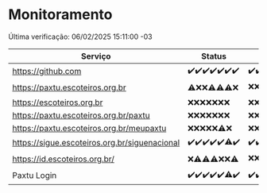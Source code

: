 # Monitoramento

Última verificação: 06/02/2025 15:11:00 -03

|Serviço|Status|Últimas 24h|
|---|---|---|
|https://github.com|<span title="2025-01-30: OK=23">✔️</span><span title="2025-01-31: OK=23">✔️</span><span title="2025-02-01: OK=23">✔️</span><span title="2025-02-02: OK=23">✔️</span><span title="2025-02-03: OK=23">✔️</span><span title="2025-02-04: OK=23">✔️</span><span title="2025-02-05: OK=17">✔️</span>|<span title="05/02/2025 15:11:00 -03 : 200">✔️</span><span title="05/02/2025 16:07:00 -03 : 200">✔️</span><span title="05/02/2025 17:09:00 -03 : 200">✔️</span><span title="05/02/2025 18:08:00 -03 : 200">✔️</span><span title="05/02/2025 19:07:00 -03 : 200">✔️</span><span title="05/02/2025 20:07:00 -03 : 200">✔️</span><span title="05/02/2025 21:40:00 -03 : 200">✔️</span><span title="05/02/2025 23:08:00 -03 : 200">✔️</span><span title="06/02/2025 00:12:00 -03 : 200">✔️</span><span title="06/02/2025 01:10:00 -03 : 200">✔️</span><span title="06/02/2025 02:08:00 -03 : 200">✔️</span><span title="06/02/2025 03:12:00 -03 : 200">✔️</span><span title="06/02/2025 04:08:00 -03 : 200">✔️</span><span title="06/02/2025 05:11:00 -03 : 200">✔️</span><span title="06/02/2025 06:08:00 -03 : 200">✔️</span><span title="06/02/2025 07:08:00 -03 : 200">✔️</span><span title="06/02/2025 08:06:00 -03 : 200">✔️</span><span title="06/02/2025 09:15:00 -03 : 200">✔️</span><span title="06/02/2025 10:15:00 -03 : 200">✔️</span><span title="06/02/2025 11:08:00 -03 : 200">✔️</span><span title="06/02/2025 12:08:00 -03 : 200">✔️</span><span title="06/02/2025 13:08:00 -03 : 200">✔️</span><span title="06/02/2025 14:07:00 -03 : 200">✔️</span><span title="06/02/2025 15:11:00 -03 : 200">✔️</span>|
|https://paxtu.escoteiros.org.br|<span title="2025-01-30: OK=1, Falhas=22">⚠️</span><span title="2025-01-31: Falhas=23">❌</span><span title="2025-02-01: Falhas=23">❌</span><span title="2025-02-02: OK=1, Falhas=22">⚠️</span><span title="2025-02-03: OK=4, Falhas=19">⚠️</span><span title="2025-02-04: OK=3, Falhas=20">⚠️</span><span title="2025-02-05: Falhas=17">❌</span>|<span title="05/02/2025 15:11:00 -03 : 403">❌</span><span title="05/02/2025 16:07:00 -03 : 403">❌</span><span title="05/02/2025 17:09:00 -03 : 403">❌</span><span title="05/02/2025 18:08:00 -03 : 403">❌</span><span title="05/02/2025 19:07:00 -03 : 200">✔️</span><span title="05/02/2025 20:07:00 -03 : 403">❌</span><span title="05/02/2025 21:40:00 -03 : 403">❌</span><span title="05/02/2025 23:08:00 -03 : 403">❌</span><span title="06/02/2025 00:12:00 -03 : 403">❌</span><span title="06/02/2025 01:10:00 -03 : 403">❌</span><span title="06/02/2025 02:08:00 -03 : 403">❌</span><span title="06/02/2025 03:12:00 -03 : 200">✔️</span><span title="06/02/2025 04:08:00 -03 : 403">❌</span><span title="06/02/2025 05:11:00 -03 : 403">❌</span><span title="06/02/2025 06:08:00 -03 : 403">❌</span><span title="06/02/2025 07:08:00 -03 : 403">❌</span><span title="06/02/2025 08:06:00 -03 : 403">❌</span><span title="06/02/2025 09:15:00 -03 : 403">❌</span><span title="06/02/2025 10:15:00 -03 : 403">❌</span><span title="06/02/2025 11:08:00 -03 : 403">❌</span><span title="06/02/2025 12:08:00 -03 : 403">❌</span><span title="06/02/2025 13:08:00 -03 : 403">❌</span><span title="06/02/2025 14:07:00 -03 : 403">❌</span><span title="06/02/2025 15:11:00 -03 : 403">❌</span>|
|https://escoteiros.org.br|<span title="2025-01-30: Falhas=23">❌</span><span title="2025-01-31: Falhas=23">❌</span><span title="2025-02-01: Falhas=23">❌</span><span title="2025-02-02: Falhas=23">❌</span><span title="2025-02-03: Falhas=23">❌</span><span title="2025-02-04: Falhas=23">❌</span><span title="2025-02-05: Falhas=17">❌</span>|<span title="05/02/2025 15:11:00 -03 : 403">❌</span><span title="05/02/2025 16:07:00 -03 : 403">❌</span><span title="05/02/2025 17:09:00 -03 : 403">❌</span><span title="05/02/2025 18:08:00 -03 : 403">❌</span><span title="05/02/2025 19:07:00 -03 : 403">❌</span><span title="05/02/2025 20:07:00 -03 : 403">❌</span><span title="05/02/2025 21:40:00 -03 : 403">❌</span><span title="05/02/2025 23:08:00 -03 : 403">❌</span><span title="06/02/2025 00:12:00 -03 : 403">❌</span><span title="06/02/2025 01:10:00 -03 : 403">❌</span><span title="06/02/2025 02:08:00 -03 : 403">❌</span><span title="06/02/2025 03:12:00 -03 : 403">❌</span><span title="06/02/2025 04:08:00 -03 : 403">❌</span><span title="06/02/2025 05:11:00 -03 : 403">❌</span><span title="06/02/2025 06:08:00 -03 : 403">❌</span><span title="06/02/2025 07:08:00 -03 : 403">❌</span><span title="06/02/2025 08:06:00 -03 : 403">❌</span><span title="06/02/2025 09:15:00 -03 : 403">❌</span><span title="06/02/2025 10:15:00 -03 : 403">❌</span><span title="06/02/2025 11:08:00 -03 : 403">❌</span><span title="06/02/2025 12:08:00 -03 : 403">❌</span><span title="06/02/2025 13:08:00 -03 : 403">❌</span><span title="06/02/2025 14:07:00 -03 : 403">❌</span><span title="06/02/2025 15:11:00 -03 : 403">❌</span>|
|https://paxtu.escoteiros.org.br/paxtu|<span title="2025-01-30: Falhas=23">❌</span><span title="2025-01-31: Falhas=23">❌</span><span title="2025-02-01: Falhas=23">❌</span><span title="2025-02-02: Falhas=23">❌</span><span title="2025-02-03: Falhas=23">❌</span><span title="2025-02-04: Falhas=23">❌</span><span title="2025-02-05: Falhas=17">❌</span>|<span title="05/02/2025 15:11:00 -03 : 403">❌</span><span title="05/02/2025 16:07:00 -03 : 403">❌</span><span title="05/02/2025 17:09:00 -03 : 403">❌</span><span title="05/02/2025 18:08:00 -03 : 403">❌</span><span title="05/02/2025 19:07:00 -03 : 403">❌</span><span title="05/02/2025 20:07:00 -03 : 403">❌</span><span title="05/02/2025 21:40:00 -03 : 403">❌</span><span title="05/02/2025 23:08:00 -03 : 403">❌</span><span title="06/02/2025 00:12:00 -03 : 403">❌</span><span title="06/02/2025 01:10:00 -03 : 403">❌</span><span title="06/02/2025 02:08:00 -03 : 403">❌</span><span title="06/02/2025 03:12:00 -03 : 403">❌</span><span title="06/02/2025 04:08:00 -03 : 403">❌</span><span title="06/02/2025 05:11:00 -03 : 403">❌</span><span title="06/02/2025 06:08:00 -03 : 403">❌</span><span title="06/02/2025 07:08:00 -03 : 403">❌</span><span title="06/02/2025 08:06:00 -03 : 403">❌</span><span title="06/02/2025 09:15:00 -03 : 403">❌</span><span title="06/02/2025 10:15:00 -03 : 403">❌</span><span title="06/02/2025 11:08:00 -03 : 403">❌</span><span title="06/02/2025 12:08:00 -03 : 403">❌</span><span title="06/02/2025 13:08:00 -03 : 403">❌</span><span title="06/02/2025 14:07:00 -03 : 403">❌</span><span title="06/02/2025 15:11:00 -03 : 403">❌</span>|
|https://paxtu.escoteiros.org.br/meupaxtu|<span title="2025-01-30: Falhas=23">❌</span><span title="2025-01-31: Falhas=23">❌</span><span title="2025-02-01: Falhas=23">❌</span><span title="2025-02-02: Falhas=23">❌</span><span title="2025-02-03: Falhas=23">❌</span><span title="2025-02-04: OK=1, Falhas=22">⚠️</span><span title="2025-02-05: Falhas=17">❌</span>|<span title="05/02/2025 15:11:00 -03 : 403">❌</span><span title="05/02/2025 16:07:00 -03 : 403">❌</span><span title="05/02/2025 17:09:00 -03 : 403">❌</span><span title="05/02/2025 18:08:00 -03 : 403">❌</span><span title="05/02/2025 19:07:00 -03 : 403">❌</span><span title="05/02/2025 20:07:00 -03 : 403">❌</span><span title="05/02/2025 21:40:00 -03 : 403">❌</span><span title="05/02/2025 23:08:00 -03 : 403">❌</span><span title="06/02/2025 00:12:00 -03 : 403">❌</span><span title="06/02/2025 01:10:00 -03 : 403">❌</span><span title="06/02/2025 02:08:00 -03 : 403">❌</span><span title="06/02/2025 03:12:00 -03 : 403">❌</span><span title="06/02/2025 04:08:00 -03 : 403">❌</span><span title="06/02/2025 05:11:00 -03 : 403">❌</span><span title="06/02/2025 06:08:00 -03 : 403">❌</span><span title="06/02/2025 07:08:00 -03 : 403">❌</span><span title="06/02/2025 08:06:00 -03 : 403">❌</span><span title="06/02/2025 09:15:00 -03 : 403">❌</span><span title="06/02/2025 10:15:00 -03 : 403">❌</span><span title="06/02/2025 11:08:00 -03 : 403">❌</span><span title="06/02/2025 12:08:00 -03 : 403">❌</span><span title="06/02/2025 13:08:00 -03 : 403">❌</span><span title="06/02/2025 14:07:00 -03 : 403">❌</span><span title="06/02/2025 15:11:00 -03 : 403">❌</span>|
|https://sigue.escoteiros.org.br/siguenacional|<span title="2025-01-30: OK=23">✔️</span><span title="2025-01-31: OK=23">✔️</span><span title="2025-02-01: OK=23">✔️</span><span title="2025-02-02: OK=23">✔️</span><span title="2025-02-03: OK=23">✔️</span><span title="2025-02-04: OK=21, Falhas=2">⚠️</span><span title="2025-02-05: OK=17">✔️</span>|<span title="05/02/2025 15:11:00 -03 : 200">✔️</span><span title="05/02/2025 16:07:00 -03 : 200">✔️</span><span title="05/02/2025 17:09:00 -03 : 200">✔️</span><span title="05/02/2025 18:08:00 -03 : 200">✔️</span><span title="05/02/2025 19:07:00 -03 : 200">✔️</span><span title="05/02/2025 20:07:00 -03 : 200">✔️</span><span title="05/02/2025 21:40:00 -03 : 200">✔️</span><span title="05/02/2025 23:08:00 -03 : 200">✔️</span><span title="06/02/2025 00:12:00 -03 : 200">✔️</span><span title="06/02/2025 01:10:00 -03 : 200">✔️</span><span title="06/02/2025 02:08:00 -03 : 200">✔️</span><span title="06/02/2025 03:12:00 -03 : 200">✔️</span><span title="06/02/2025 04:08:00 -03 : 200">✔️</span><span title="06/02/2025 05:11:00 -03 : 200">✔️</span><span title="06/02/2025 06:08:00 -03 : 200">✔️</span><span title="06/02/2025 07:08:00 -03 : 200">✔️</span><span title="06/02/2025 08:06:00 -03 : 200">✔️</span><span title="06/02/2025 09:15:00 -03 : 200">✔️</span><span title="06/02/2025 10:15:00 -03 : 200">✔️</span><span title="06/02/2025 11:08:00 -03 : 200">✔️</span><span title="06/02/2025 12:08:00 -03 : 200">✔️</span><span title="06/02/2025 13:08:00 -03 : 200">✔️</span><span title="06/02/2025 14:07:00 -03 : 200">✔️</span><span title="06/02/2025 15:11:00 -03 : 200">✔️</span>|
|https://id.escoteiros.org.br/|<span title="2025-01-30: Falhas=23">❌</span><span title="2025-01-31: OK=1, Falhas=22">⚠️</span><span title="2025-02-01: OK=1, Falhas=22">⚠️</span><span title="2025-02-02: OK=2, Falhas=21">⚠️</span><span title="2025-02-03: Falhas=23">❌</span><span title="2025-02-04: Falhas=23">❌</span><span title="2025-02-05: OK=2, Falhas=15">⚠️</span>|<span title="05/02/2025 15:11:00 -03 : 403">❌</span><span title="05/02/2025 16:07:00 -03 : 403">❌</span><span title="05/02/2025 17:09:00 -03 : 403">❌</span><span title="05/02/2025 18:08:00 -03 : 403">❌</span><span title="05/02/2025 19:07:00 -03 : 403">❌</span><span title="05/02/2025 20:07:00 -03 : 200">✔️</span><span title="05/02/2025 21:40:00 -03 : 403">❌</span><span title="05/02/2025 23:08:00 -03 : 403">❌</span><span title="06/02/2025 00:12:00 -03 : 403">❌</span><span title="06/02/2025 01:10:00 -03 : 403">❌</span><span title="06/02/2025 02:08:00 -03 : 403">❌</span><span title="06/02/2025 03:12:00 -03 : 403">❌</span><span title="06/02/2025 04:08:00 -03 : 403">❌</span><span title="06/02/2025 05:11:00 -03 : 200">✔️</span><span title="06/02/2025 06:08:00 -03 : 403">❌</span><span title="06/02/2025 07:08:00 -03 : 403">❌</span><span title="06/02/2025 08:06:00 -03 : 403">❌</span><span title="06/02/2025 09:15:00 -03 : 403">❌</span><span title="06/02/2025 10:15:00 -03 : 403">❌</span><span title="06/02/2025 11:08:00 -03 : 403">❌</span><span title="06/02/2025 12:08:00 -03 : 200">✔️</span><span title="06/02/2025 13:08:00 -03 : 403">❌</span><span title="06/02/2025 14:07:00 -03 : 200">✔️</span><span title="06/02/2025 15:11:00 -03 : 403">❌</span>|
|Paxtu Login|<span title="2025-01-30: OK=23">✔️</span><span title="2025-01-31: OK=23">✔️</span><span title="2025-02-01: OK=23">✔️</span><span title="2025-02-02: OK=23">✔️</span><span title="2025-02-03: OK=23">✔️</span><span title="2025-02-04: OK=21, Falhas=2">⚠️</span><span title="2025-02-05: OK=17">✔️</span>|<span title="05/02/2025 15:11:00 -03 : 200">✔️</span><span title="05/02/2025 16:07:00 -03 : 200">✔️</span><span title="05/02/2025 17:09:00 -03 : 200">✔️</span><span title="05/02/2025 18:08:00 -03 : 200">✔️</span><span title="05/02/2025 19:07:00 -03 : 200">✔️</span><span title="05/02/2025 20:07:00 -03 : 200">✔️</span><span title="05/02/2025 21:40:00 -03 : 200">✔️</span><span title="05/02/2025 23:08:00 -03 : 200">✔️</span><span title="06/02/2025 00:12:00 -03 : 200">✔️</span><span title="06/02/2025 01:10:00 -03 : 200">✔️</span><span title="06/02/2025 02:08:00 -03 : 200">✔️</span><span title="06/02/2025 03:12:00 -03 : 200">✔️</span><span title="06/02/2025 04:08:00 -03 : 200">✔️</span><span title="06/02/2025 05:11:00 -03 : 200">✔️</span><span title="06/02/2025 06:08:00 -03 : 200">✔️</span><span title="06/02/2025 07:08:00 -03 : 200">✔️</span><span title="06/02/2025 08:06:00 -03 : 200">✔️</span><span title="06/02/2025 09:15:00 -03 : 200">✔️</span><span title="06/02/2025 10:15:00 -03 : 200">✔️</span><span title="06/02/2025 11:08:00 -03 : 200">✔️</span><span title="06/02/2025 12:08:00 -03 : 200">✔️</span><span title="06/02/2025 13:08:00 -03 : 200">✔️</span><span title="06/02/2025 14:07:00 -03 : 200">✔️</span><span title="06/02/2025 15:11:00 -03 : 200">✔️</span>|
